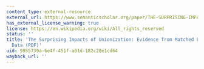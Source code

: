 ```yaml
---
content_type: external-resource
external_url: https://www.semanticscholar.org/paper/THE-SURPRISING-IMPACTS-OF-UNIONIZATION-%3A-EVIDENCE-%E2%88%97-Frandsen/fec489629781e0e77ed2978a168f2c6b08b89245
has_external_license_warning: true
license: https://en.wikipedia.org/wiki/All_rights_reserved
status: ''
title: 'The Surprising Impacts of Unionization: Evidence from Matched Employer- Employee
  Data (PDF)'
uid: 9955739a-6e4f-451f-a01d-182c28e1cd64
wayback_url: ''
---
```

